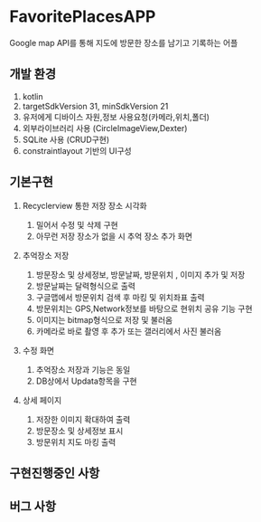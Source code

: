 # FavoritePlacesAPP

Google map API를 통해 지도에 방문한 장소를 남기고 기록하는 어플 

## 개발 환경

1. kotlin
2. targetSdkVersion 31, minSdkVersion 21
3. 유저에게 디바이스 자원,정보 사용요청(카메라,위치,폴더)
4. 외부라이브러리 사용 (CircleImageView,Dexter)
5. SQLite 사용 (CRUD구현)
6. constraintlayout 기반의 UI구성


## 기본구현

1. Recyclerview 통한 저장 장소 시각화 
    1. 밀어서 수정 및 삭제 구현 
    2. 아무런 저장 장소가 없을 시 추억 장소 추가 화면 

2. 추억장소 저장  
    1. 방문장소 및 상세정보, 방문날짜, 방문위치 , 이미지 추가 및 저장 
    2. 방문날짜는 달력형식으로 출력 
    3. 구글맵에서 방문위치 검색 후 마킹 및 위치좌표 출력 
    4. 방문위치는 GPS,Network정보를 바탕으로 현위치 공유 기능 구현 
    5. 이미지는 bitmap형식으로 저장 및 불러옴 
    6. 카메라로 바로 촬영 후 추가 또는 갤러리에서 사진 불러옴 

3. 수정 화면  
    1. 추억장소 저장과 기능은 동일 
    2. DB상에서 Updata항목을 구현

4. 상세 페이지 
    1. 저장한 이미지 확대하여 출력  
    2. 방문장소 및 상세정보 표시
    3. 방문위치 지도 마킹 출력 

## 구현진행중인 사항


## 버그 사항


